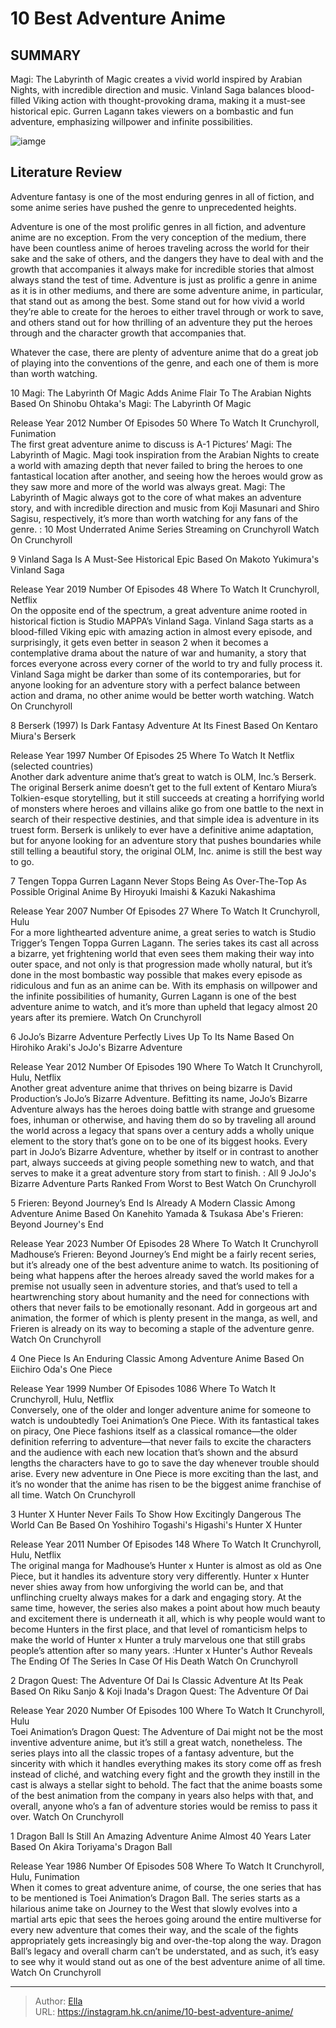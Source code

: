 # 10 Best Adventure Anime


## SUMMARY 


Magi: The Labyrinth of Magic
 creates a vivid world inspired by Arabian Nights, with incredible direction and music. 
Vinland Saga
 balances blood-filled Viking action with thought-provoking drama, making it a must-see historical epic. 
Gurren Lagann
 takes viewers on a bombastic and fun adventure, emphasizing willpower and infinite possibilities. 

![iamge](https://static1.srcdn.com/wordpress/wp-content/uploads/2023/12/gurren-lagann-magi-dragon-quest.jpg)

## Literature Review

Adventure fantasy is one of the most enduring genres in all of fiction, and some anime series have pushed the genre to unprecedented heights. 




Adventure is one of the most prolific genres in all fiction, and adventure anime are no exception. From the very conception of the medium, there have been countless anime of heroes traveling across the world for their sake and the sake of others, and the dangers they have to deal with and the growth that accompanies it always make for incredible stories that almost always stand the test of time.
Adventure is just as prolific a genre in anime as it is in other mediums, and there are some adventure anime, in particular, that stand out as among the best. Some stand out for how vivid a world they’re able to create for the heroes to either travel through or work to save, and others stand out for how thrilling of an adventure they put the heroes through and the character growth that accompanies that.
        

Whatever the case, there are plenty of adventure anime that do a great job of playing into the conventions of the genre, and each one of them is more than worth watching.









 








 10  Magi: The Labyrinth Of Magic Adds Anime Flair To The Arabian Nights 
Based On Shinobu Ohtaka&#39;s Magi: The Labyrinth Of Magic
        

  Release Year   2012    Number Of Episodes   50    Where To Watch It   Crunchyroll, Funimation    
The first great adventure anime to discuss is A-1 Pictures’ Magi: The Labyrinth of Magic. Magi took inspiration from the Arabian Nights to create a world with amazing depth that never failed to bring the heroes to one fantastical location after another, and seeing how the heroes would grow as they saw more and more of the world was always great. Magi: The Labyrinth of Magic always got to the core of what makes an adventure story, and with incredible direction and music from Koji Masunari and Shiro Sagisu, respectively, it’s more than worth watching for any fans of the genre.
 : 10 Most Underrated Anime Series Streaming on Crunchyroll
Watch On Crunchyroll





 9  Vinland Saga Is A Must-See Historical Epic 
Based On Makoto Yukimura&#39;s Vinland Saga
        

  Release Year   2019    Number Of Episodes   48    Where To Watch It   Crunchyroll, Netflix    
On the opposite end of the spectrum, a great adventure anime rooted in historical fiction is Studio MAPPA’s Vinland Saga. Vinland Saga starts as a blood-filled Viking epic with amazing action in almost every episode, and surprisingly, it gets even better in season 2 when it becomes a contemplative drama about the nature of war and humanity, a story that forces everyone across every corner of the world to try and fully process it. Vinland Saga might be darker than some of its contemporaries, but for anyone looking for an adventure story with a perfect balance between action and drama, no other anime would be better worth watching.
Watch On Crunchyroll





 8  Berserk (1997) Is Dark Fantasy Adventure At Its Finest 
Based On Kentaro Miura&#39;s Berserk
        

  Release Year   1997    Number Of Episodes   25    Where To Watch It   Netflix (selected countries)    
Another dark adventure anime that’s great to watch is OLM, Inc.’s Berserk. The original Berserk anime doesn’t get to the full extent of Kentaro Miura’s Tolkien-esque storytelling, but it still succeeds at creating a horrifying world of monsters where heroes and villains alike go from one battle to the next in search of their respective destinies, and that simple idea is adventure in its truest form. Berserk is unlikely to ever have a definitive anime adaptation, but for anyone looking for an adventure story that pushes boundaries while still telling a beautiful story, the original OLM, Inc. anime is still the best way to go.





 7  Tengen Toppa Gurren Lagann Never Stops Being As Over-The-Top As Possible 
Original Anime By Hiroyuki Imaishi &amp; Kazuki Nakashima
        

  Release Year   2007    Number Of Episodes   27    Where To Watch It   Crunchyroll, Hulu    
For a more lighthearted adventure anime, a great series to watch is Studio Trigger’s Tengen Toppa Gurren Lagann. The series takes its cast all across a bizarre, yet frightening world that even sees them making their way into outer space, and not only is that progression made wholly natural, but it’s done in the most bombastic way possible that makes every episode as ridiculous and fun as an anime can be. With its emphasis on willpower and the infinite possibilities of humanity, Gurren Lagann is one of the best adventure anime to watch, and it’s more than upheld that legacy almost 20 years after its premiere.
Watch On Crunchyroll





 6  JoJo’s Bizarre Adventure Perfectly Lives Up To Its Name 
Based On Hirohiko Araki&#39;s JoJo&#39;s Bizarre Adventure


 







  Release Year   2012    Number Of Episodes   190    Where To Watch It   Crunchyroll, Hulu, Netflix    
Another great adventure anime that thrives on being bizarre is David Production’s JoJo’s Bizarre Adventure. Befitting its name, JoJo’s Bizarre Adventure always has the heroes doing battle with strange and gruesome foes, inhuman or otherwise, and having them do so by traveling all around the world across a legacy that spans over a century adds a wholly unique element to the story that’s gone on to be one of its biggest hooks. Every part in JoJo’s Bizarre Adventure, whether by itself or in contrast to another part, always succeeds at giving people something new to watch, and that serves to make it a great adventure story from start to finish.
 : All 9 JoJo&#39;s Bizarre Adventure Parts Ranked From Worst to Best
Watch On Crunchyroll





 5  Frieren: Beyond Journey’s End Is Already A Modern Classic Among Adventure Anime 
Based On Kanehito Yamada &amp; Tsukasa Abe&#39;s Frieren: Beyond Journey&#39;s End
        

  Release Year   2023    Number Of Episodes   28    Where To Watch It   Crunchyroll    
Madhouse’s Frieren: Beyond Journey’s End might be a fairly recent series, but it’s already one of the best adventure anime to watch. Its positioning of being what happens after the heroes already saved the world makes for a premise not usually seen in adventure stories, and that’s used to tell a heartwrenching story about humanity and the need for connections with others that never fails to be emotionally resonant. Add in gorgeous art and animation, the former of which is plenty present in the manga, as well, and Frieren is already on its way to becoming a staple of the adventure genre.
Watch On Crunchyroll





 4  One Piece Is An Enduring Classic Among Adventure Anime 
Based On Eiichiro Oda&#39;s One Piece


 







  Release Year   1999    Number Of Episodes   1086    Where To Watch It   Crunchyroll, Hulu, Netflix    
Conversely, one of the older and longer adventure anime for someone to watch is undoubtedly Toei Animation’s One Piece. With its fantastical takes on piracy, One Piece fashions itself as a classical romance—the older definition referring to adventure—that never fails to excite the characters and the audience with each new location that’s shown and the absurd lengths the characters have to go to save the day whenever trouble should arise. Every new adventure in One Piece is more exciting than the last, and it’s no wonder that the anime has risen to be the biggest anime franchise of all time.
Watch On Crunchyroll





 3  Hunter X Hunter Never Fails To Show How Excitingly Dangerous The World Can Be 
Based On Yoshihiro Togashi&#39;s Higashi&#39;s Hunter X Hunter
        

  Release Year   2011    Number Of Episodes   148    Where To Watch It   Crunchyroll, Hulu, Netflix    
The original manga for Madhouse’s Hunter x Hunter is almost as old as One Piece, but it handles its adventure story very differently. Hunter x Hunter never shies away from how unforgiving the world can be, and that unflinching cruelty always makes for a dark and engaging story. At the same time, however, the series also makes a point about how much beauty and excitement there is underneath it all, which is why people would want to become Hunters in the first place, and that level of romanticism helps to make the world of Hunter x Hunter a truly marvelous one that still grabs people’s attention after so many years.
 :Hunter x Hunter&#39;s Author Reveals The Ending Of The Series In Case Of His Death
Watch On Crunchyroll





 2  Dragon Quest: The Adventure Of Dai Is Classic Adventure At Its Peak 
Based On Riku Sanjo &amp; Koji Inada&#39;s Dragon Quest: The Adventure Of Dai
        

  Release Year   2020    Number Of Episodes   100    Where To Watch It   Crunchyroll, Hulu    
Toei Animation’s Dragon Quest: The Adventure of Dai might not be the most inventive adventure anime, but it’s still a great watch, nonetheless. The series plays into all the classic tropes of a fantasy adventure, but the sincerity with which it handles everything makes its story come off as fresh instead of cliché, and watching every fight and the growth they instill in the cast is always a stellar sight to behold. The fact that the anime boasts some of the best animation from the company in years also helps with that, and overall, anyone who’s a fan of adventure stories would be remiss to pass it over.
Watch On Crunchyroll





 1  Dragon Ball Is Still An Amazing Adventure Anime Almost 40 Years Later 
Based On Akira Toriyama&#39;s Dragon Ball


 







  Release Year   1986    Number Of Episodes   508    Where To Watch It   Crunchyroll, Hulu, Funimation    
When it comes to great adventure anime, of course, the one series that has to be mentioned is Toei Animation’s Dragon Ball. The series starts as a hilarious anime take on Journey to the West that slowly evolves into a martial arts epic that sees the heroes going around the entire multiverse for every new adventure that comes their way, and the scale of the fights appropriately gets increasingly big and over-the-top along the way. Dragon Ball’s legacy and overall charm can’t be understated, and as such, it’s easy to see why it would stand out as one of the best adventure anime of all time.
Watch On Crunchyroll

---

> Author: [Ella](https://instagram.hk.cn/)  
> URL: https://instagram.hk.cn/anime/10-best-adventure-anime/  

